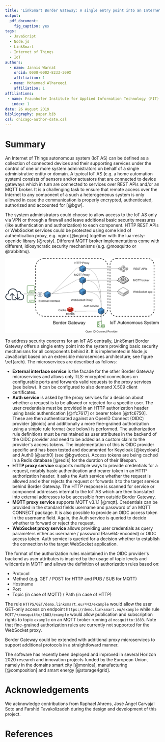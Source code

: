 ```yaml
---
title: 'LinkSmart Border Gateway: A single entry point into an Internet of Things autonomous system'
output:
  pdf_document:
    fig_caption: yes
tags:
  - JavaScript
  - Node.js
  - LinkSmart
  - Internet of Things
  - IoT
authors:
  - name: Jannis Warnat
    orcid: 0000-0002-8233-309X
    affiliation: 1
  - name: Mohammad Alhareeqi
    affiliation: 1
affiliations:
 - name: Fraunhofer Institute for Applied Information Technology (FIT)
   index: 1
date: 26 August 2019
bibliography: paper.bib
csl: chicago-author-date.csl
---
```


# Summary

An Internet of Things autonomous system (IoT AS) can be defined as a collection of connected devices and their supporting
services under the control of one or more system administrators on behalf of a single administrative entity or domain. A typical IoT AS (e.g. a home automation system) consists of sensors and/or actuators that are connected to device gateways which in turn are connected to services over REST APIs and/or an MQTT broker. It is a
challenging task to ensure that remote access over the Internet to any component of a such a heterogeneous system is only allowed in case the communication is properly encrypted, authenticated, authorized and accounted for [@bgw].

The 
system administrators could choose to allow access to the IoT AS only via VPN or through a firewall and leave additional
basic security measures (like authentication and authorization) to each component. HTTP REST APIs or WebSocket services could be protected using some kind of authentication proxy, e.g. nginx [@nginx] together with the lua-resty-openidc library [@resty]. Different MQTT broker implementations come with different, idiosyncratic security mechanisms (e.g. @mosquitto or @rabbitmq).

![Border Gateway architecture \label{arch}](figure.png)
 
To address security concerns for an IoT AS centrally, LinkSmart Border Gateway offers a single entry point into the system providing basic security mechanisms for all components behind it. It is implemented in Node.js JavaScript based on an extensible microservices architecture; see figure \ref{arch}. The microservices are described as follows:

* **External interface service** is the facade for the other Border Gateway microservices and allows only TLS-encrypted connections on configurable ports and forwards valid requests to the proxy services (see below). It can be configured to also demand X.509 client certificates.
* **Auth service** is asked by the proxy services for a decision about whether a request is to be allowed or rejected for a specific user. The user credentials must be provided in an HTTP authorization header using basic authentication [@rfc7617] or bearer token [@rfc6750]. These are then authenticated against an OpenID Connect (OIDC) provider [@oidc] and additionally a more fine-grained authorization using a simple rule format (see below) is performed. The authorization rule definitions must be maintained as user attributes in the backend of the OIDC provider and need to be added as a custom claim to the provider's access tokens. The implementation of this is OIDC provider specific and has been tested and documented for Keycloak [@keycloak] and Auth0 [@auth0] (see @bgwdocs). Access tokens are being cached in a Redis database [@redis] for the duration of their lifespan.
* **HTTP proxy service** supports multiple ways to provide credentials for a request, notably basic authentication and bearer token in an HTTP authorization header. It asks the Auth service whether the request is allowed and either rejects the request or forwards it to the target service behind Border Gateway. The HTTP response is scanned for service or component addresses internal to the IoT AS which are then translated into external addresses to be accessible from outside Border Gateway.
* **MQTT proxy service** supports MQTT v3.1.1 [@mqtt]. Credentials can be provided in the standard fields username and password of an MQTT CONNECT package. It is also possible to provide an OIDC access token in the username field. Again, the Auth service is queried to decide whether to forward or reject the request.
* **WebSocket proxy service** allows providing user credentials as query parameters either as username / password (Base64-encoded) or OIDC access token. Auth service is queried for a decision whether to establish the connection to the target WebSocket application.  

The format of the authorization rules maintained in the OIDC provider's backend as user attributes is inspired by the usage of topic levels and wildcards in MQTT and allows the definition of authorization rules based on:

  * Protocol
  * Method (e.g. GET / POST for HTTP and PUB / SUB for MQTT)
  * Hostname
  * Port
  * Topic (in case of MQTT) / Path (in case of HTTP)
  
The rule ``HTTPS/GET/demo.linksmart.eu/443/example`` would allow the user GET-only access on endpoint ``https://demo.linksmart.eu/example`` while rule ``MQTT/+/mosquitto/1883/example`` would allow publication and subscription rights to topic ``example`` on an MQTT broker running at ``mosquitto:1883``. Note that fine-grained authorization rules are currently not supported for the WebSocket proxy.

Border Gateway could be extended with additional proxy microservices to support additional protocols in a straightfoward manner.

The software has recently been deployed and improved in several Horizon 2020 research and innovation
projects funded by the European Union, namely in the domains smart city [@monica], manufacturing [@composition] and smart energy [@storage4grid].

# Acknowledgements

We acknowledge contributions from Raphael Ahrens, José Ángel Carvajal Soto and Farshid Tavakolizadeh during the design and development of this project.

# References
